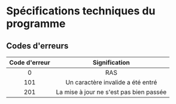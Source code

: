 # Spécifications techniques du programme

## Codes d'erreurs

| Code d'erreur | Signification |
|:-------------:|:-------------:|
| 0 | RAS |
| 101 | Un caractère invalide a été entré |
| 201 | La mise à jour ne s'est pas bien passée |
